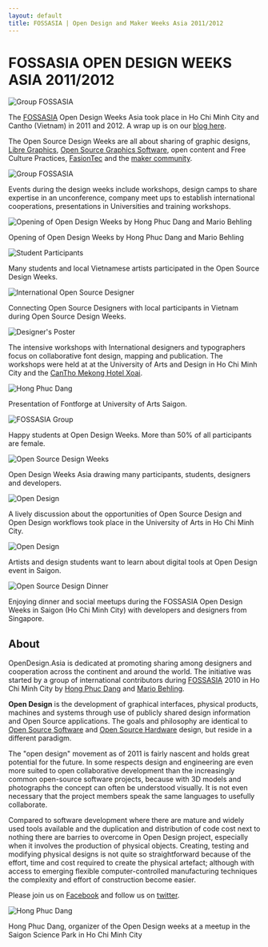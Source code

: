 ```yaml
---
layout: default
title: FOSSASIA | Open Design and Maker Weeks Asia 2011/2012
---
```


# FOSSASIA OPEN DESIGN WEEKS ASIA 2011/2012

![Group FOSSASIA](images/fossasia_group1.jpg "Group FOSSASIA")

The [FOSSASIA](http://fossasia.org/) Open Design Weeks Asia took place in Ho Chi Minh City and Cantho (Vietnam) in 2011 and 2012. A wrap up is on our [blog here](http://blog.fossasia.org/opendesignasia-weeks/).

The Open Source Design Weeks are all about sharing of graphic designs, [Libre Graphics](http://libregraphics.net/), [Open Source Graphics Software](https://libregraphicsmeeting.org), open content and Free Culture Practices, [FasionTec](http://fashiontec.org/) and the [maker community](http://meshcon.net/).

![Group FOSSASIA](images/fossasia_group2.jpg "Group FOSSASIA")

Events during the design weeks include workshops, design camps to share expertise in an unconference, company meet ups to establish international cooperations, presentations in Universities and training workshops.

![Opening of Open Design Weeks by Hong Phuc Dang and Mario Behling](images/OpenDesignWeeks.jpg "Opening of Open Design Weeks by Hong Phuc Dang and Mario Behling")

Opening of Open Design Weeks by Hong Phuc Dang and Mario Behling

![Student Participants](images/opendesigngathering1.jpg "Student Participants")

Many students and local Vietnamese artists participated in the Open Source Design Weeks.

![International Open Source Designer](images/opendesignevent2.jpg "Open Source Designers")

Connecting Open Source Designers with local participants in Vietnam during Open Source Design Weeks.

![Designer's Poster](images/designers_poster.jpg "Designer's Poster")

The intensive workshops with International designers and typographers focus on collaborative font design, mapping and publication. The workshops were held at at the University of Arts and Design in Ho Chi Minh City and the [CanTho Mekong Hotel Xoai](http://hotelxoai.com).

![Hong Phuc Dang](images/hong_phuc.jpg "Hong Phuc Dang")

Presentation of Fontforge at University of Arts Saigon.

![FOSSASIA Group](images/fossasia_group3.jpg "FOSSASIA Group")

Happy students at Open Design Weeks. More than 50% of all participants are female.

![Open Source Design Weeks](images/OpenSourceDesignWeeks.jpg "Open Source Design Weeks")

Open Design Weeks Asia drawing many participants, students, designers and developers.

![Open Design](images/OpenSourceDesign-QA.jpg "Open Design Questions and Answers")

A lively discussion about the opportunities of Open Source Design and Open Design workflows took place in the University of Arts in Ho Chi Minh City.

![Open Design](images/OpenSourceDesignParticipants.jpg "Open Design Questions and Answers")

Artists and design students want to learn about digital tools at Open Design event in Saigon.

![Open Source Design Dinner](images/dinner.jpg "Open Source Design Dinner")

Enjoying dinner and social meetups during the FOSSASIA Open Design Weeks in Saigon (Ho Chi Minh City) with developers and designers from Singapore.

## About

OpenDesign.Asia is dedicated at promoting sharing among designers and cooperation across the continent and around the world. The initiative was started by a group of international contributors during [FOSSASIA](http://fossasia.org) 2010 in Ho Chi Minh City by [Hong Phuc Dang](https://twitter.com/hpdang) and [Mario Behling](http://mariobehling.de). 

**Open Design** is the development of graphical interfaces, physical products, machines and systems through use of publicly shared design information and Open Source applications. The goals and philosophy are identical to [Open Source Software](http://en.wikipedia.org/wiki/Open_source) and [Open Source Hardware](http://en.wikipedia.org/wiki/Open_source_hardware) design, but reside in a different paradigm.

The "open design" movement as of 2011 is fairly nascent and holds great potential for the future. In some respects design and engineering are even more suited to open collaborative development than the increasingly common open-source software projects, because with 3D models and photographs the concept can often be understood visually. It is not even necessary that the project members speak the same languages to usefully collaborate. 

Compared to software development where there are mature and widely used tools available and the duplication and distribution of code cost next to nothing there are barries to overcome in Open Design project, especially when it involves the production of physical objects. Creating, testing and modifying physical designs is not quite so straightforward because of the effort, time and cost required to create the physical artefact; although with access to emerging flexible computer-controlled manufacturing techniques the complexity and effort of construction become easier.

Please join us on [Facebook](https://facebook.com/OpenDesignAsia) and follow us on [twitter](https://twitter.com/opdasia).

![Hong Phuc Dang](images/hong_profile.jpg "Hong Phuc Dang")

Hong Phuc Dang, organizer of the Open Design weeks at a meetup in the Saigon Science Park in Ho Chi Minh City
